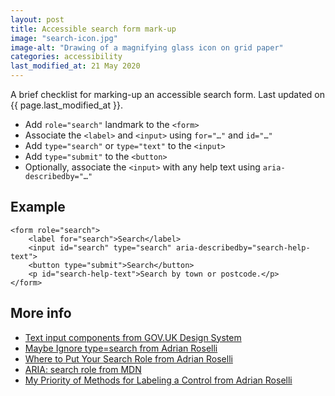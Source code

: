 ```yaml
---
layout: post
title: Accessible search form mark-up
image: "search-icon.jpg"
image-alt: "Drawing of a magnifying glass icon on grid paper"
categories: accessibility
last_modified_at: 21 May 2020
---
```


<p class="lede">A brief checklist for marking-up an accessible search form. Last updated on {{ page.last_modified_at }}.</p>

- Add `role="search"` landmark to the `<form>`
- Associate the `<label>` and `<input>` using `for="…"` and `id="…"`
- Add `type="search"` or `type="text"` to the `<input>`
- Add `type="submit"` to the `<button>`
- Optionally, associate the `<input>` with any help text using `aria-describedby="…"`

## Example

```
<form role="search">
    <label for="search">Search</label>
    <input id="search" type="search" aria-describedby="search-help-text">
    <button type="submit">Search</button>
    <p id="search-help-text">Search by town or postcode.</p>
</form>
```

## More info
- [Text input components from GOV.UK Design System](https://design-system.service.gov.uk/components/text-input/)
- [Maybe Ignore type=search from Adrian Roselli](https://adrianroselli.com/2019/07/ignore-typesearch.html)
- [Where to Put Your Search Role from Adrian Roselli](https://adrianroselli.com/2015/08/where-to-put-your-search-role.html)
- [ARIA: search role from MDN](https://developer.mozilla.org/en-US/docs/Web/Accessibility/ARIA/Roles/Search_role)
- [My Priority of Methods for Labeling a Control from Adrian Roselli](https://adrianroselli.com/2020/01/my-priority-of-methods-for-labeling-a-control.html)





